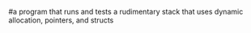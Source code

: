 #a program that runs and tests a rudimentary stack that uses dynamic allocation, pointers, and structs
